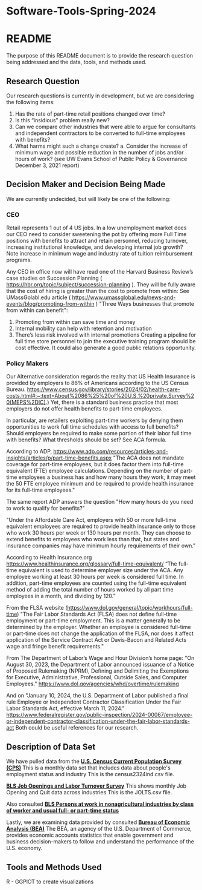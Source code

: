 # Software-Tools-Spring-2024
# README
The purpose of this README document is to provide the research question being addressed and the data, tools, and methods used. 

## Research Question
Our research questions is currently in development, but we are considering the following items:

1. Has the rate of part-time retail positions changed over time?
2. Is this “insidious” problem really new?
3. Can we compare other industries that were able to argue for consultants and independent contractors to be converted to full-time employees with benefits?
4. What harms might such a change create?
   a. Consider the increase of minimum wage and possible reduction in the number of jobs and/or hours of work? (see UW Evans School of Public Policy & Governance December 3, 2021 report)

## Decision Maker and Decision Being Made
We are currently undecided, but will likely be one of the following:

### CEO
Retail represents 1 out of 4 US jobs. In a low unemployment market does our CEO need to consider sweetening the pot by offering more Full Time positions with benefits to attract and retain personnel, reducing turnover, increasing institutional knowledge, and developing internal job growth? Note increase in minimum wage and industry rate of tuition reimbursement programs.

Any CEO in office now will have read one of the Harvard Business Review’s case studies on Succession Planning ( https://hbr.org/topic/subject/succession-planning ). They will be fully aware that the cost of hiring is greater than the cost to promote from within: See UMassGolabl.edu article ( https://www.umassglobal.edu/news-and-events/blog/promoting-from-within ) "Three Ways businesses that promote from within can benefit":
1. Promoting from within can save time and money
2. Internal mobility can help with retention and motivation
3. There’s less risk involved with internal promotions
Creating a pipeline for full time store personnel to join the executive training program should be cost effective. It could also generate a good public relations opportunity. 


### Policy Makers 
Our Alternative consideration regards the reality that US Health Insurance is provided by employers to 86%  of Americans according to the US Census Bureau. https://www.census.gov/library/stories/2024/02/health-care-costs.html#:~:text=About%2086%25%20of%20U.S.%20private,Survey%20(MEPS%2DIC).) Yet, there is a standard business practice that most employers do not offer health benefits to part-time employees. 

In particular, are retailers exploiting part-time workers by denying them opportunities to work full time schedules with access to full benefits? Should employers be required to make some portion of their labor full time with benefits? What thresholds should be set? See ACA formula.

According to ADP, https://www.adp.com/resources/articles-and-insights/articles/p/part-time-benefits.aspx "The ACA does not mandate coverage for part-time employees, but it does factor them into full-time equivalent (FTE) employee calculations. Depending on the number of part-time employees a business has and how many hours they work, it may meet the 50 FTE employee minimum and be required to provide health insurance for its full-time employees." 

The same report ADP answers the question "How many hours do you need to work to qualify for benefits?"

"Under the Affordable Care Act, employers with 50 or more full-time equivalent employees are required to provide health insurance only to those who work 30 hours per week or 130 hours per month. They can choose to extend benefits to employees who work less than that, but states and insurance companies may have minimum hourly requirements of their own." 

According to Health Insurance.org https://www.healthinsurance.org/glossary/full-time-equivalent/  “The full-time equivalent is used to determine employer size under the ACA. Any employee working at least 30 hours per week is considered full time. In addition, part-time employees are counted using the full-time equivalent method of adding the total number of hours worked by all part time employees in a month, and dividing by 120.”

From the FLSA website (https://www.dol.gov/general/topic/workhours/full-time)
"The Fair Labor Standards Act (FLSA) does not define full-time employment or part-time employment. This is a matter generally to be determined by the employer. Whether an employee is considered full-time or part-time does not change the application of the FLSA, nor does it affect application of the Service Contract Act or Davis-Bacon and Related Acts wage and fringe benefit requirements."

From The Department of Labor’s Wage and Hour Division’s home page:  "On August 30, 2023, the Department of Labor announced issuance of a Notice of Proposed Rulemaking (NPRM), Defining and Delimiting the Exemptions for Executive, Administrative, Professional, Outside Sales, and Computer Employees." https://www.dol.gov/agencies/whd/overtime/rulemaking

And on "January 10, 2024, the U.S. Department of Labor published a final rule Employee or Independent Contractor Classification Under the Fair Labor Standards Act, effective March 11, 2024." https://www.federalregister.gov/public-inspection/2024-00067/employee-or-independent-contractor-classification-under-the-fair-labor-standards-act Both could be useful references for our research.


## Description of Data Set 

We have pulled data from the [**U.S. Census Current Population Survey (CPS)**](https://www.census.gov/data/datasets/time-series/demo/cps/cps-basic.2023.html#list-tab-1979780401)
This is a monthly data set that includes data about people's employment status and industry
This is the census2324ind.csv file.

[**BLS Job Openings and Labor Turnover Survey**](https://www.bls.gov/jlt/data.htm)
This shows monthly Job Opening and Quit data across industries
This is the JOLTS.csv file.

Also consulted [**BLS Persons at work in nonagricultural industries by class of worker and usual full- or part-time status**](https://www.bls.gov/cps/cpsaat21.htm)

Lastly, we are examining data provided by consulted [**Bureau of Economic Analysis (BEA)**](https://www.bea.gov/data)
The BEA, an agency of the U.S. Department of Commerce, provides economic accounts statistics that enable government and business decision-makers to follow and understand the performance of the U.S. economy. 

## Tools and Methods Used
R - GGPlOT to create visualizations
